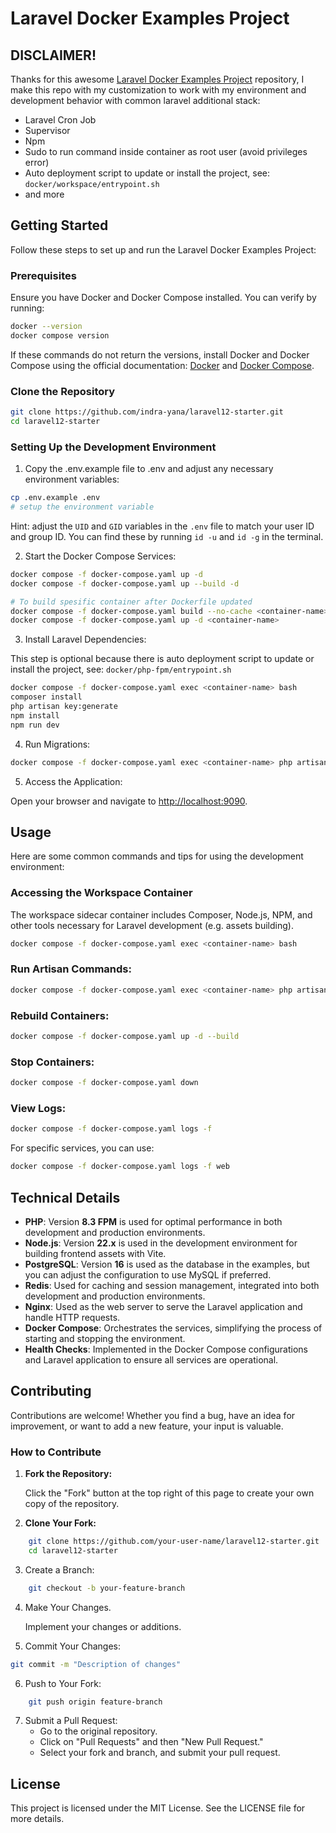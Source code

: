 # Laravel Docker Examples Project

## DISCLAIMER!

Thanks for this awesome [Laravel Docker Examples Project](https://github.com/dockersamples/laravel-docker-examples) repository, I make this repo with my customization to work with my environment and development behavior with common laravel additional stack:
- Laravel Cron Job
- Supervisor
- Npm 
- Sudo to run command inside container as root user (avoid privileges error)
- Auto deployment script to update or install the project, see: `docker/workspace/entrypoint.sh`
- and more

## Getting Started

Follow these steps to set up and run the Laravel Docker Examples Project:

### Prerequisites
Ensure you have Docker and Docker Compose installed. You can verify by running:

```bash
docker --version
docker compose version
```

If these commands do not return the versions, install Docker and Docker Compose using the official documentation: [Docker](https://docs.docker.com/get-docker/) and [Docker Compose](https://docs.docker.com/compose/install/).

### Clone the Repository

```bash
git clone https://github.com/indra-yana/laravel12-starter.git
cd laravel12-starter
```

### Setting Up the Development Environment

1. Copy the .env.example file to .env and adjust any necessary environment variables:

```bash
cp .env.example .env
# setup the environment variable
```

Hint: adjust the `UID` and `GID` variables in the `.env` file to match your user ID and group ID. You can find these by running `id -u` and `id -g` in the terminal.

2. Start the Docker Compose Services:

```bash
docker compose -f docker-compose.yaml up -d
docker compose -f docker-compose.yaml up --build -d

# To build spesific container after Dockerfile updated
docker compose -f docker-compose.yaml build --no-cache <container-name>
docker compose -f docker-compose.yaml up -d <container-name>
```

3. Install Laravel Dependencies:

This step is optional because there is auto deployment script to update or install the project, see: `docker/php-fpm/entrypoint.sh`

```bash
docker compose -f docker-compose.yaml exec <container-name> bash
composer install
php artisan key:generate
npm install
npm run dev
```

4. Run Migrations:

```bash
docker compose -f docker-compose.yaml exec <container-name> php artisan migrate
```

5. Access the Application:

Open your browser and navigate to [http://localhost:9090](http://localhost:9090).

## Usage

Here are some common commands and tips for using the development environment:

### Accessing the Workspace Container

The workspace sidecar container includes Composer, Node.js, NPM, and other tools necessary for Laravel development (e.g. assets building).

```bash
docker compose -f docker-compose.yaml exec <container-name> bash
```

### Run Artisan Commands:

```bash
docker compose -f docker-compose.yaml exec <container-name> php artisan migrate
```

### Rebuild Containers:

```bash
docker compose -f docker-compose.yaml up -d --build
```

### Stop Containers:

```bash
docker compose -f docker-compose.yaml down
```

### View Logs:

```bash
docker compose -f docker-compose.yaml logs -f
```

For specific services, you can use:

```bash
docker compose -f docker-compose.yaml logs -f web
```

## Technical Details

- **PHP**: Version **8.3 FPM** is used for optimal performance in both development and production environments.
- **Node.js**: Version **22.x** is used in the development environment for building frontend assets with Vite.
- **PostgreSQL**: Version **16** is used as the database in the examples, but you can adjust the configuration to use MySQL if preferred.
- **Redis**: Used for caching and session management, integrated into both development and production environments.
- **Nginx**: Used as the web server to serve the Laravel application and handle HTTP requests.
- **Docker Compose**: Orchestrates the services, simplifying the process of starting and stopping the environment.
- **Health Checks**: Implemented in the Docker Compose configurations and Laravel application to ensure all services are operational.

## Contributing

Contributions are welcome! Whether you find a bug, have an idea for improvement, or want to add a new feature, your input is valuable.

### How to Contribute

1. **Fork the Repository:**

   Click the "Fork" button at the top right of this page to create your own copy of the repository.

2. **Clone Your Fork:**

```bash
    git clone https://github.com/your-user-name/laravel12-starter.git
    cd laravel12-starter
```

3. Create a Branch:

```bash
    git checkout -b your-feature-branch
```

4. Make Your Changes.

    Implement your changes or additions.

5. Commit Your Changes:

```bash
git commit -m "Description of changes"
```

6. Push to Your Fork:

```bash
    git push origin feature-branch
```

7. Submit a Pull Request:
    - Go to the original repository.
    - Click on "Pull Requests" and then "New Pull Request."
    - Select your fork and branch, and submit your pull request.

## License

This project is licensed under the MIT License. See the LICENSE file for more details.